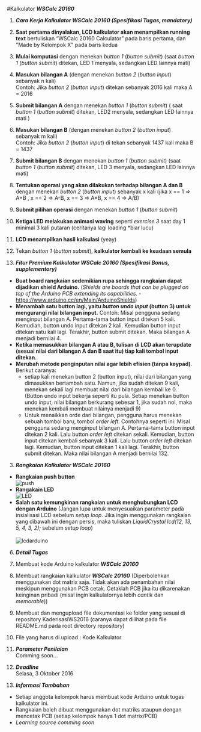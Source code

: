 
#Kalkulator ***WSCalc 20160***

1. ***Cara Kerja Kalkulator WSCalc 20160 (Spesifikasi Tugas, mandatory)***
  1.	**Saat pertama dinyalakan, LCD kalkulator akan menampilkan running text** bertuliskan “WSCalc 20160 Calculator” pada baris pertama, dan "Made by Kelompok X" pada baris kedua
  2.	**Mulai komputasi** dengan menekan *button 1* (*button submit*) (saat *button 1* (*button submit*) ditekan, LED 1 menyala, sedangkan LED lainnya mati)
  3.	**Masukan bilangan A** (dengan menekan *button 2* (*button input*) sebanyak n kali) </br  >
  Contoh: Jika *button 2* (*button input*) ditekan sebanyak 2016 kali maka A = 2016
  4.	**Submit bilangan A** dengan menekan *button 1* (*button submit*) ( saat *button 1* (*button submit*) ditekan, LED2 menyala, sedangkan LED lainnya mati )
  5.	**Masukan bilangan B** (dengan menekan *button 2* (*button input*) sebanyak m kali) </br  >
  Contoh: Jika *button 2* (*button input*) di tekan sebanyak 1437 kali maka B = 1437
  6.	**Submit bilangan B** dengan menekan *button 1* (*button submit*) (saat *button 1* (*button submit*) ditekan, LED 3 menyala, sedangkan LED lainnya mati)
  7.	**Tentukan operasi yang akan dilakukan terhadap bilangan A dan B** dengan menekan *button 2* (*button input*) sebanyak x kali
  (jika x == 1 => A+B , x == 2 => A-B, x == 3 => A*B, x == 4 => A/B)
  8.	**Submit pilihan operasi** dengan menekan *button 1* (*button submit*)
  9.	**Ketiga LED melakukan animasi waving** seperti *exercise 3* saat day 1 minimal 3 kali putaran (ceritanya lagi loading *biar lucu)
  10.	**LCD menampilkan hasil kalkulasi** (yeay)
  11. Tekan *button 1* (*button submit*), **kalkulator kembali ke keadaan semula**

2. ***Fitur Premium Kalkulator WSCalc 20160 (Spesifikasi Bonus, supplementory)***</br  >
  * **Buat board rangkaian sedemikian rupa sehingga rangkaian dapat dijadikan shield Arduino.** (*Shields are boards that can be plugged on top of the Arduino PCB extending its capabilities.* -https://www.arduino.cc/en/Main/ArduinoShields)
  * **Menambah satu button lagi, yaitu *button undo input* (button 3) untuk mengurangi nilai bilangan input.** Contoh: Misal pengguna sedang menginput bilangan A. Pertama-tama button input ditekan 5 kali. Kemudian, button undo input ditekan 2 kali. Kemudian button input ditekan satu kali lagi. Terakhir, button submit ditekan. Maka bilangan A menjadi bernilai 4. 
  * **Ketika memasukkan bilangan A atau B, tulisan di LCD akan terupdate (sesuai nilai dari bilangan A dan B saat itu) tiap kali tombol input ditekan.**
  * **Merubah metode penginputan nilai agar lebih efisien (tanpa keypad)**. Berikut caranya:
    * setiap kali menekan button 2 (button input), nilai dari bilangan yang dimasukkan bertambah satu. Namun, jika sudah ditekan 9 kali, menekan sekali lagi membuat nilai dari bilangan kembali ke 0. (Button undo input bekerja seperti itu pula. Setiap menekan button undo input, nilai bilangan berkurang sebesar 1, jika sudah nol, maka menekan kembali membuat nilainya menjadi 9)
    * Untuk menaikkan orde dari bilangan, pengguna harus menekan sebuah tombol baru, tombol *order left*. Contohnya seperti ini: Misal pengguna sedang menginput bilangan A. Pertama-tama button input ditekan 2 kali. Lalu button *order left* ditekan sekali. Kemudian, button input ditekan kembali sebanyak 3 kali. Lalu button *order left* ditekan lagi. Kemudian, button input ditekan 1 kali lagi. Terakhir, button submit ditekan. Maka nilai bilangan A menjadi bernilai 132.
  
3. ***Rangkaian Kalkulator WSCalc 20160***</br  >
  * **Rangkaian push button**</br  >
  ![push](https://github.com/WorkshopHMEITB/KaderisasiWS2016/blob/master/assets/images/push.PNG)
  * **Rangakain LED** </br  >
  ![LED](https://github.com/WorkshopHMEITB/KaderisasiWS2016/blob/master/assets/images/LED.PNG)
  * **Salah satu kemungkinan rangkaian untuk menghubungkan LCD dengan Arduino** (Jangan lupa untuk menyesuaikan parameter pada insialisasi LCD sebelum *setup loop*. Jika ingin menggunakan rangkaian yang dibawah ini dengan persis, maka tuliskan *LiquidCrystal lcd(12, 13, 5, 4, 3, 2);* sebelum *setup loop*)</br  ></br  >
  ![lcdarduino](https://github.com/WorkshopHMEITB/KaderisasiWS2016/blob/master/assets/images/lcdarduino.jpg)

6. ***Detail Tugas***
  1.	Membuat kode Arduino kalkulator ***WSCalc 20160***
  2.	Membuat rangkaian kalkulator ***WSCalc 20160*** (Diperbolehkan menggunakan dot matrix saja. Tidak akan ada penambahan
  nilai meskipun menggunakan PCB cetak. Cetaklah PCB jika itu dikarenakan keinginan pribadi (misal ingin kalkulatornya lebih *cantik* dan *memorable*))
  5.	Membuat dan mengupload file dokumentasi ke folder yang sesuai di repository KaderisasiWS2016 (caranya dapat dilihat pada file README.md pada root directory repository)
  6.	File yang harus di upload : Kode Kalkulator
  
7. ***Parameter Penilaian*** </br  >
Comming soon...

8. ***Deadline*** </br>
Selasa, 3 Oktober 2016

9. ***Informasi Tambahan***
  * Setiap anggota kelompok harus membuat kode Arduino untuk tugas kalkulator ini.
  * Rangkaian boleh dibuat menggunakan dot matriks ataupun dengan mencetak PCB (setiap kelompok hanya 1 dot matrix/PCB)
  * *Learning source comming soon*
